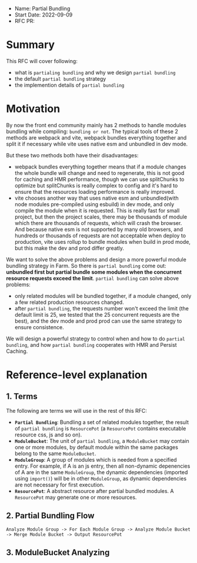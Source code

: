- Name: Partial Bundling
- Start Date: 2022-09-09
- RFC PR: 

# Summary
This RFC will cover following:
* what is `partialing bundling` and why we design `partial bundling`
* the default `partial bundling` strategy
* the implemention details of `partial bundling`

# Motivation
By now the front end community mainly has 2 methods to handle modules bundling while compiling: `bundling or not`. The typical tools of these 2 methods are webpack and vite, webpack bundles everything together and split it if necessary while vite uses native esm and unbundled in dev mode.

But these two methods both have their disadvantages:
* webpack bundles everything together means that if a module changes the whole bundle will change and need to regenerate, this is not good for caching and HMR performance, though we can use splitChunks to optimize but splitChunks is really complex to config and it's hard to ensure that the resources loading performance is really improved.
* vite chooses another way that uses native esm and unbundled(with node modules pre-compiled using esbuild) in dev mode, and only compile the module when it is requested. This is really fast for small project, but then the project scales, there may be thousands of module which there are thousands of requests, which will crash the browser. And because native esm is not supported by many old browsers, and hundreds or thousands of requests are not acceptable when deploy to production, vite uses rollup to bundle modules when build in prod mode, but this make the dev and prod differ greatly.

We want to solve the above problems and design a more powerful module bundling strategy in Farm. So there is `partial bundling` come out: **unbundled first but partial bundle some modules when the concurrent resource requests exceed the limit**. `partial bundling` can solve above problems:
* only related modules will be bundled together, if a module changed, only a few related production resources changed.
* after `partial bundling`, the requests number won't exceed the limit (the default limit is 25, we tested that the 25 concurrent requests are the best), and the dev mode and prod prod can use the same strategy to ensure consistence.

We will design a powerful strategy to control when and how to do `partial bundling`, and how `partial bundling` cooperates with HMR and Persist Caching.

# Reference-level explanation
## 1. Terms
The following are terms we will use in the rest of this RFC:
* **`Partial Bundling`**: Bundling a set of related modules together, the result of `partial bundling` is `ResourcePot` (a `ResourcePot` contains executable resource css, js and so on).
* **`ModuleBucket`**: The unit of `partial bundling`, a `ModuleBucket` may contain one or more modules, by default module within the same packages belong to the same `ModuleBucket`.
* **`ModuleGroup`**: A group of modules which is needed from a specified entry. For example, if A is an js entry, then all non-dynamic depenencies of A are in the same `ModuleGroup`, the dynamic dependencies (imported using `import()`) will be in other `ModuleGroup`, as dynamic dependencies are not necessary for first execution.
* **`ResourcePot`**: A abstract resource after partial bundled modules. A `ResourcePot` may generate one or more resources.


## 2. Partial Bundling Flow
```text
Analyze Module Group -> For Each Module Group -> Analyze Module Bucket -> Merge Module Bucket -> Output ResourcePot
```

## 3. ModuleBucket Analyzing
